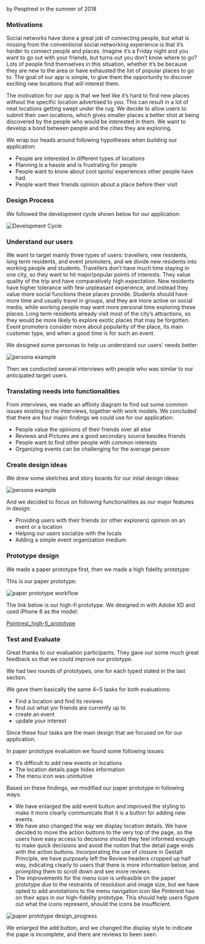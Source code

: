 by Peoptrest in the summer of 2018

### Motivations

Social networks have done a great job of connecting people, but what is missing from the conventional social networking experience is that it’s harder to connect people and places. Imagine it’s a Friday night and you want to go out with your friends, but turns out you don’t know where to go? Lots of people find themselves in this situation, whether it’s be because they are new to the area or have exhausted the list of popular places to go to. The goal of our app is simple, to give them the opportunity to discover exciting new locations that will interest them.

The motivation for our app is that we feel like it’s hard to find new places without the specific location advertised to you. This can result in a lot of neat locations getting swept under the rug. We decide to allow users to submit their own locations, which gives smaller places a better shot at being discovered by the people who would be interested in them. We want to develop a bond between people and the cities they are exploring.

We wrap our heads around following hypotheses when building our application:
* People are interested in different types of locations
* Planning is a hassle and is frustrating for people
* People want to know about cool spots/ experiences other people have had.
* People want their friends opinion about a place before their visit

### Design Process

We followed the development cycle shown below for our application:

![Development Cycle](/images/dc.png)

### Understand our users

We want to target mainly three types of users: travellers, new residents, long term residents, and event promoters, and we divide new residents into working people and students. Travellers don’t have much time staying in one city, so they want to hit major/popular points of interests. They value quality of the trip and have comparatively high expectation. New residents have higher tolerance with few unpleasant experience, and instead they value more social functions these places provide. Students should have more time and usually travel in groups, and
they are more active on social media, while working people may want more personal time exploring these places. Long term residents already visit most of the city’s attractions, so they would be more likely to explore exotic places that may be forgotten. Event promoters consider more about popularity of the place, its main customer type, and when a good time is for such an event.

We designed some personas to help us understand our users' needs better:

![persona example](/images/personas.png)

Then we conducted several interviews with people who was similar to our anticipated target users.

### Translating needs into functionalities

From interviews, we made an affinity diagram to find out some common issues existing in the interviews, together with work models. We concluded that there are four major findings we could use for our application:

* People value the opinions of their friends over all else
* Reviews and Pictures are a good secondary source besides friends
* People want to find other people with common interests
* Organizing events can be challenging for the average person

### Create design ideas

We drew some sketches and story boards for our intial design ideas:

![persona example](/images/user_story.png)

And we decided to focus on following functionalities as our major features in design:

* Providing users with their friends (or other explorers) opinion on an event or a location
* Helping our users socialize with the locals
* Adding a simple event organization medium

### Prototype design

We made a paper prototype first, then we made a high fidelity prototype:

This is our paper prototype:

![paper prototype workflow](/images/paper_prototype.png)

The link below is our high-fi prototype. We designed in with Adobe XD and used iPhone 8 as the model:

[Pointrest_high-fi_prototype](/peoptrest.xd)

### Test and Evaluate

Great thanks to our evaluation participants. They gave our some much great feedback so that we could improve our prototype.

We had two rounds of prototypes, one for each typed stated in the last section.

We gave them basically the same 4~5 tasks for both evaluations:

* Find a location and find its reviews
* find out what yor friends are currently up to
* create an event
* update your interest

Since these four tasks are the main design that we focused on for our application.

In paper prototype evaluation we found some following issues:

* It’s difficult to add new events or locations
* The location details page hides information
* The menu icon was unintuitive

Based on these findings, we modified our paper prototype in following ways:
* We have enlarged the add event button and improved the styling to make it more clearly communicate that it is a button for adding new events. 
* We have also changed the way we display location details. We have decided to move the action buttons to the very top of the page, so the users have easy access to decisions should they feel informed enough to make quick decisions and avoid the notion that the detail page ends with the action buttons. Incorporating the use of closure in Gestalt Principle, we have purposely left the Review headers cropped up half way, indicating clearly to users that there is more information below, and prompting them to scroll down and see more reviews.
* The improvements for the menu icon is unfeasible on the paper prototype due to the restraints of resolution and image size, but we have opted to add annotations to the menu navigation icon like Pinterest has on their apps in our high-fidelity prototype. This should help users figure out what the icons represent, should the icons be insufficient.

![paper prototype design_progress](/images/pp_change.png)

We enlarged the add button, and we changed the display style to indicate the pape is incomplete, and there are reviews to been seen.
